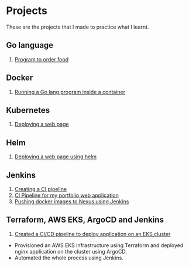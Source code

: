 # Projects
These are the projects that I made to practice what I learnt. 

## Go language 
1. [Program to order food](https://github.com/BhairaviSanskriti/My-DevOps-Journey/tree/main/Go/Projects/CLI%20application%20to%20order%20food)

## Docker 
1. [Running a Go lang program inside a container](https://github.com/BhairaviSanskriti/My-DevOps-Journey/tree/main/Docker/Projects/Running%20CLI%20application%20inside%20container)

## Kubernetes
1. [Deploying a web page](https://github.com/BhairaviSanskriti/My-DevOps-Journey/tree/main/Kubernetes/Projects/Deploying%20portfolio%20using%20k8s)

## Helm
1. [Deploying a web page using helm](https://github.com/BhairaviSanskriti/My-DevOps-Journey/blob/main/Helm/Projects/README.md)

## Jenkins
1. [Creating a CI pipeline](https://github.com/BhairaviSanskriti/My-DevOps-Journey/blob/db4ddf23460e2cc27192fe348db66213d58427ee/Jenkins/Projects/Creating%20CI%20pipeline%20for%20a%20web%20application/README.md)
2. [CI Pipeline for my portfolio web application](https://github.com/BhairaviSanskriti/CI-pipeline-for-website)
3. [Pushing docker images to Nexus using Jenkins](https://github.com/BhairaviSanskriti/nexus-CI-pipeline-for-portfolio)

## Terraform, AWS EKS, ArgoCD and Jenkins
1. [Created a CI/CD pipeline to deploy application on an EKS cluster](https://github.com/BhairaviSanskriti/Assignment)
  - Provisioned an AWS EKS infrastructure using Terraform and deployed nginx application
on the cluster using ArgoCD.
  - Automated the whole process using Jenkins.

